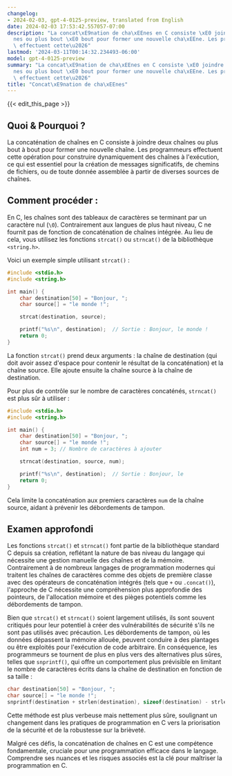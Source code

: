 ```yaml
---
changelog:
- 2024-02-03, gpt-4-0125-preview, translated from English
date: 2024-02-03 17:53:42.557057-07:00
description: "La concat\xE9nation de cha\xEEnes en C consiste \xE0 joindre deux cha\xEE\
  nes ou plus bout \xE0 bout pour former une nouvelle cha\xEEne. Les programmeurs\
  \ effectuent cette\u2026"
lastmod: '2024-03-11T00:14:32.234493-06:00'
model: gpt-4-0125-preview
summary: "La concat\xE9nation de cha\xEEnes en C consiste \xE0 joindre deux cha\xEE\
  nes ou plus bout \xE0 bout pour former une nouvelle cha\xEEne. Les programmeurs\
  \ effectuent cette\u2026"
title: "Concat\xE9nation de cha\xEEnes"
---
```


{{< edit_this_page >}}

## Quoi & Pourquoi ?

La concaténation de chaînes en C consiste à joindre deux chaînes ou plus bout à bout pour former une nouvelle chaîne. Les programmeurs effectuent cette opération pour construire dynamiquement des chaînes à l'exécution, ce qui est essentiel pour la création de messages significatifs, de chemins de fichiers, ou de toute donnée assemblée à partir de diverses sources de chaînes.

## Comment procéder :

En C, les chaînes sont des tableaux de caractères se terminant par un caractère nul (`\0`). Contrairement aux langues de plus haut niveau, C ne fournit pas de fonction de concaténation de chaînes intégrée. Au lieu de cela, vous utilisez les fonctions `strcat()` ou `strncat()` de la bibliothèque `<string.h>`.

Voici un exemple simple utilisant `strcat()` :

```c
#include <stdio.h>
#include <string.h>

int main() {
    char destination[50] = "Bonjour, ";
    char source[] = "le monde !";

    strcat(destination, source);

    printf("%s\n", destination);  // Sortie : Bonjour, le monde !
    return 0;
}
```

La fonction `strcat()` prend deux arguments : la chaîne de destination (qui doit avoir assez d'espace pour contenir le résultat de la concaténation) et la chaîne source. Elle ajoute ensuite la chaîne source à la chaîne de destination.

Pour plus de contrôle sur le nombre de caractères concaténés, `strncat()` est plus sûr à utiliser :

```c
#include <stdio.h>
#include <string.h>

int main() {
    char destination[50] = "Bonjour, ";
    char source[] = "le monde !";
    int num = 3; // Nombre de caractères à ajouter

    strncat(destination, source, num);

    printf("%s\n", destination);  // Sortie : Bonjour, le
    return 0;
}
```

Cela limite la concaténation aux premiers caractères `num` de la chaîne source, aidant à prévenir les débordements de tampon.

## Examen approfondi

Les fonctions `strcat()` et `strncat()` font partie de la bibliothèque standard C depuis sa création, reflétant la nature de bas niveau du langage qui nécessite une gestion manuelle des chaînes et de la mémoire. Contrairement à de nombreux langages de programmation modernes qui traitent les chaînes de caractères comme des objets de première classe avec des opérateurs de concaténation intégrés (tels que `+` ou `.concat()`), l'approche de C nécessite une compréhension plus approfondie des pointeurs, de l'allocation mémoire et des pièges potentiels comme les débordements de tampon.

Bien que `strcat()` et `strncat()` soient largement utilisés, ils sont souvent critiqués pour leur potentiel à créer des vulnérabilités de sécurité s'ils ne sont pas utilisés avec précaution. Les débordements de tampon, où les données dépassent la mémoire allouée, peuvent conduire à des plantages ou être exploités pour l'exécution de code arbitraire. En conséquence, les programmeurs se tournent de plus en plus vers des alternatives plus sûres, telles que `snprintf()`, qui offre un comportement plus prévisible en limitant le nombre de caractères écrits dans la chaîne de destination en fonction de sa taille :

```c
char destination[50] = "Bonjour, ";
char source[] = "le monde !";
snprintf(destination + strlen(destination), sizeof(destination) - strlen(destination), "%s", source);
```

Cette méthode est plus verbeuse mais nettement plus sûre, soulignant un changement dans les pratiques de programmation en C vers la priorisation de la sécurité et de la robustesse sur la brièveté.

Malgré ces défis, la concaténation de chaînes en C est une compétence fondamentale, cruciale pour une programmation efficace dans le langage. Comprendre ses nuances et les risques associés est la clé pour maîtriser la programmation en C.
